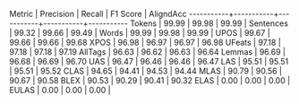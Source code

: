 Metric     | Precision |    Recall |  F1 Score | AligndAcc
-----------+-----------+-----------+-----------+-----------
Tokens     |     99.99 |     99.98 |     99.99 |
Sentences  |     99.32 |     99.66 |     99.49 |
Words      |     99.99 |     99.98 |     99.99 |
UPOS       |     99.67 |     99.66 |     99.66 |     99.68
XPOS       |     96.98 |     96.97 |     96.97 |     96.98
UFeats     |     97.18 |     97.18 |     97.18 |     97.19
AllTags    |     96.63 |     96.62 |     96.63 |     96.64
Lemmas     |     96.69 |     96.68 |     96.69 |     96.70
UAS        |     96.47 |     96.46 |     96.46 |     96.47
LAS        |     95.51 |     95.51 |     95.51 |     95.52
CLAS       |     94.65 |     94.41 |     94.53 |     94.44
MLAS       |     90.79 |     90.56 |     90.67 |     90.58
BLEX       |     90.53 |     90.29 |     90.41 |     90.32
ELAS       |      0.00 |      0.00 |      0.00 |
EULAS      |      0.00 |      0.00 |      0.00 |
